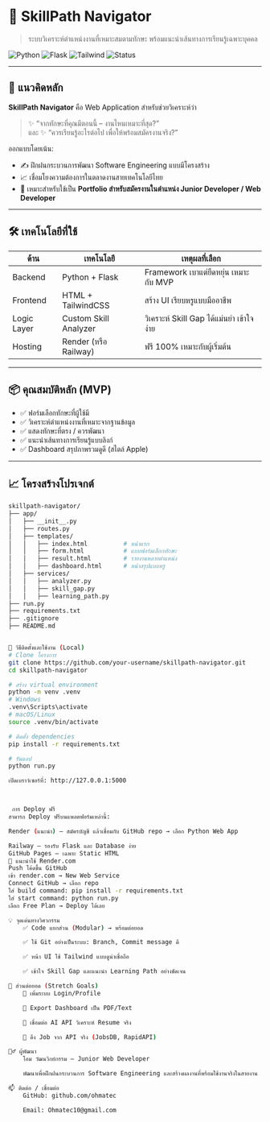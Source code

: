 # 🚀 SkillPath Navigator  
> ระบบวิเคราะห์ตำแหน่งงานที่เหมาะสมตามทักษะ พร้อมแนะนำเส้นทางการเรียนรู้เฉพาะบุคคล

![Python](https://img.shields.io/badge/Python-3.11-blue.svg)
![Flask](https://img.shields.io/badge/Framework-Flask-lightgrey)
![Tailwind](https://img.shields.io/badge/UI-TailwindCSS-blueviolet)
![Status](https://img.shields.io/badge/Status-MVP--Completed-brightgreen)

---

## 🎯 แนวคิดหลัก

**SkillPath Navigator** คือ Web Application สำหรับช่วยวิเคราะห์ว่า  
> ✨ “จากทักษะที่คุณมีตอนนี้ – งานไหนเหมาะที่สุด?”  
> และ ✨ “ควรเรียนรู้อะไรต่อไป เพื่อให้พร้อมสมัครงานจริง?”

ออกแบบโดยเน้น:  
- ✍️ ฝึกฝนกระบวนการพัฒนา Software Engineering แบบมีโครงสร้าง  
- 📈 เชื่อมโยงความต้องการในตลาดงานสายเทคโนโลยีไทย  
- 💼 เหมาะสำหรับใช้เป็น **Portfolio สำหรับสมัครงานในตำแหน่ง Junior Developer / Web Developer**

---

## 🛠️ เทคโนโลยีที่ใช้

| ด้าน        | เทคโนโลยี             | เหตุผลที่เลือก                                       |
|-------------|------------------------|-------------------------------------------------------|
| Backend     | Python + Flask         | Framework เบาแต่ยืดหยุ่น เหมาะกับ MVP               |
| Frontend    | HTML + TailwindCSS     | สร้าง UI เรียบหรูแบบมืออาชีพ                        |
| Logic Layer | Custom Skill Analyzer  | วิเคราะห์ Skill Gap ได้แม่นยำ เข้าใจง่าย           |
| Hosting     | Render (หรือ Railway)  | ฟรี 100% เหมาะกับผู้เริ่มต้น                        |

---

## 📦 คุณสมบัติหลัก (MVP)

- ✅ ฟอร์มเลือกทักษะที่ผู้ใช้มี
- ✅ วิเคราะห์ตำแหน่งงานที่เหมาะจากฐานข้อมูล
- ✅ แสดงทักษะที่ตรง / ควรพัฒนา
- ✅ แนะนำเส้นทางการเรียนรู้แบบลิงก์
- ✅ Dashboard สรุปภาพรวมดูดี (สไตล์ Apple)

---

## 📈 โครงสร้างโปรเจกต์

```bash
skillpath-navigator/
├── app/
│   ├── __init__.py
│   ├── routes.py
│   ├── templates/
│   │   ├── index.html          # หน้าแรก
│   │   ├── form.html           # แบบฟอร์มเลือกทักษะ
│   │   ├── result.html         # รายงานหลายตำแหน่ง
│   │   ├── dashboard.html      # หน้าสรุปแบบหรู
│   ├── services/
│   │   ├── analyzer.py
│   │   ├── skill_gap.py
│   │   ├── learning_path.py
├── run.py
├── requirements.txt
├── .gitignore
├── README.md


🧪 วิธีติดตั้งและใช้งาน (Local)
# Clone โครงการ
git clone https://github.com/your-username/skillpath-navigator.git
cd skillpath-navigator

# สร้าง virtual environment
python -m venv .venv
# Windows
.venv\Scripts\activate
# macOS/Linux
source .venv/bin/activate

# ติดตั้ง dependencies
pip install -r requirements.txt

# รันแอป
python run.py

เปิดเบราว์เซอร์ที่: http://127.0.0.1:5000



 การ Deploy ฟรี
สามารถ Deploy ฟรีบนแพลตฟอร์มเหล่านี้:

Render (แนะนำ) – สมัครบัญชี แล้วเชื่อมกับ GitHub repo → เลือก Python Web App

Railway – รองรับ Flask และ Database ง่าย
GitHub Pages – เฉพาะ Static HTML
📌 แนะนำใช้ Render.com
Push โค้ดขึ้น GitHub
เข้า render.com → New Web Service
Connect GitHub → เลือก repo
ใส่ build command: pip install -r requirements.txt
ใส่ start command: python run.py
เลือก Free Plan → Deploy ได้เลย

💡 จุดเด่นทางวิศวกรรม
    ✅ Code แยกส่วน (Modular) → พร้อมต่อยอด

    ✅ ใช้ Git อย่างเป็นระบบ: Branch, Commit message ดี

    ✅ หน้า UI ใช้ Tailwind แบบดูน่าเชื่อถือ

    ✅ เข้าใจ Skill Gap และแนะนำ Learning Path อย่างชัดเจน

🔧 ส่วนต่อยอด (Stretch Goals)
    🔐 เพิ่มระบบ Login/Profile

    📄 Export Dashboard เป็น PDF/Text

    🧠 เชื่อมต่อ AI API วิเคราะห์ Resume จริง

    🔎 ดึง Job จาก API จริง (JobsDB, RapidAPI)

🙋‍♂️ ผู้พัฒนา
    โอม วัฒนวิกย์กรรม – Junior Web Developer

    พัฒนาเพื่อฝึกฝนกระบวนการ Software Engineering และสร้างผลงานที่พร้อมใช้งานจริงในสายงาน IT

📫 ติดต่อ / เชื่อมต่อ
    GitHub: github.com/ohmatec

    Email: Ohmatec10@gmail.com


